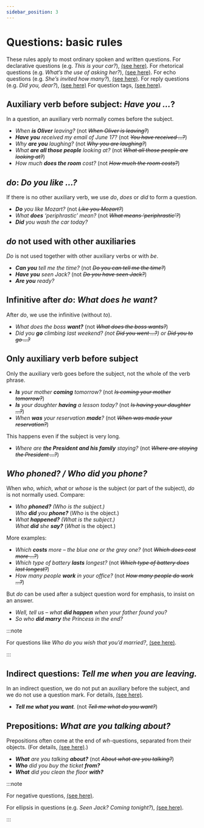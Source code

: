 ```yaml
---
sidebar_position: 3
---
```


# Questions: basic rules

These rules apply to most ordinary spoken and written questions. For declarative questions (e.g. *This is your car?*), [(see here)](./../speech-and-spoken-exchanges/declarative-questions-that-s-the-boss). For rhetorical questions (e.g. *What’s the use of asking her?*), [(see here)](./../speech-and-spoken-exchanges/rhetorical-questions-who-cares). For echo questions (e.g. *She’s invited how many?*), [(see here)](./../speech-and-spoken-exchanges/echo-questions-she-s-invited-how-many). For reply questions (e.g. *Did you, dear?*), [(see here)](./../speech-and-spoken-exchanges/reply-questions-was-it-did-you-dear) For question tags, [(see here)](./../speech-and-spoken-exchanges/question-tags-basic-information).

## Auxiliary verb before subject: *Have you …*?

In a question, an auxiliary verb normally comes before the subject.

- *When **is Oliver** leaving?* (not *~~When Oliver is leaving?~~*)
- ***Have you** received my email of June 17?* (not *~~You have received …?~~*)
- *Why **are you** laughing?* (not *~~Why you are laughing?~~*)
- *What **are all those people** looking at?* (not *~~What all those people are looking at?~~*)
- *How much **does the room** cost?* (not *~~How much the room costs?~~*)

## *do*: *Do you like …?*

If there is no other auxiliary verb, we use *do*, *does* or *did* to form a question.

- ***Do** you like Mozart?* (not *~~Like you Mozart?~~*)
- *What **does** ‘periphrastic’ mean?* (not *~~What means ‘periphrastic’?~~*)
- ***Did** you wash the car today?*

## *do* not used with other auxiliaries

*Do* is not used together with other auxiliary verbs or with *be*.

- ***Can you** tell me the time?* (not *~~Do you can tell me the time?~~*)
- ***Have you** seen Jack?* (not *~~Do you have seen Jack?~~*)
- ***Are you** ready?*

## Infinitive after *do*: *What does he want?*

After *do*, we use the infinitive (without *to*).

- *What does the boss **want?*** (not *~~What does the boss wants?~~*)
- *Did you **go** climbing last weekend? (not *~~Did you went …?~~*) or *~~Did you to go …?~~**

## Only auxiliary verb before subject

Only the auxiliary verb goes before the subject, not the whole of the verb phrase.

- ***Is** your mother **coming** tomorrow?* (not *~~Is coming your mother tomorrow?~~*)
- ***Is** your daughter **having** a lesson today?* (not *~~Is having your daughter …?~~*)
- *When **was** your reservation **made**?* (not *~~When was made your reservation?~~*)

This happens even if the subject is very long.

- *Where are **the President and his family** staying?* (not *~~Where are staying the President …?~~*)

## *Who phoned? / Who did you phone?*

When *who*, *which*, *what* or *whose* is the subject (or part of the subject), *do* is not normally used. Compare:

- *Who **phoned?** (*Who* is the subject.)*  
  *Who **did** you **phone?*** (*Who* is the object.)
- *What **happened?** (*What* is the subject.)*  
  *What **did** she **say?*** (*What* is the object.)

More examples:

- *Which **costs** more – the blue one or the grey one?* (not *~~Which does cost more …?~~*)
- *Which type of battery **lasts** longest?* (not *~~Which type of battery does last longest?~~*)
- *How many people **work** in your office?* (not *~~How many people do work …?~~*)

But *do* can be used after a subject question word for emphasis, to insist on an answer.

- *Well, tell us – what **did happen** when your father found you?*
- *So who **did marry** the Princess in the end?*

:::note

For questions like *Who do you wish that you’d married?*, [(see here)](./../noun-clauses-direct-and-indirect-speech/that-clauses).

:::

## Indirect questions: *Tell me when you are leaving.*

In an indirect question, we do not put an auxiliary before the subject, and we do not use a question mark. For details, [(see here)](./../noun-clauses-direct-and-indirect-speech/indirect-speech-questions-and-answers).

- ***Tell me what you want**.* (not *~~Tell me what do you want?~~*)

## Prepositions: *What are you talking about?*

Prepositions often come at the end of *wh*\-questions, separated from their objects. (For details, [(see here)](./../prepositions/prepositions-at-the-ends-of-clauses).)

- ***What** are you talking **about?*** (not *~~About what are you talking?~~*)
- ***Who** did you buy the ticket **from?***
- ***What** did you clean the floor **with?***

:::note

For negative questions, [(see here)](./negative-questions).

For ellipsis in questions (e.g. *Seen Jack?* *Coming tonight?*), [(see here)](./../information-structure/ellipsis-at-the-beginning-of-a-sentence).

:::
